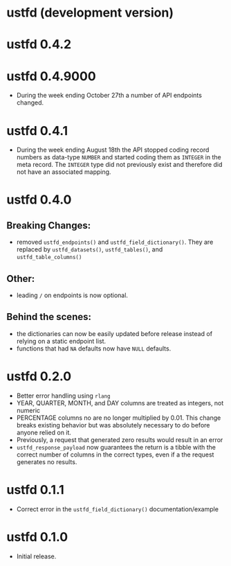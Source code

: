 # ustfd (development version)

# ustfd 0.4.2

# ustfd 0.4.9000

-   During the week ending October 27th a number of API endpoints changed.

# ustfd 0.4.1

-   During the week ending August 18th the API stopped coding record numbers as data-type `NUMBER` and started coding them as `INTEGER` in the meta record. The `INTEGER` type did not previously exist and therefore did not have an associated mapping.

# ustfd 0.4.0

## Breaking Changes:

-   removed `ustfd_endpoints()` and `ustfd_field_dictionary()`. They are replaced by `ustfd_datasets()`, `ustfd_tables()`, and `ustfd_table_columns()`

## Other:

-   leading `/` on endpoints is now optional.

## Behind the scenes:

-   the dictionaries can now be easily updated before release instead of relying on a static endpoint list.
-   functions that had `NA` defaults now have `NULL` defaults.

# ustfd 0.2.0

-   Better error handling using `rlang`
-   YEAR, QUARTER, MONTH, and DAY columns are treated as integers, not numeric
-   PERCENTAGE columns no are no longer multiplied by 0.01. This change breaks existing behavior but was absolutely necessary to do before anyone relied on it.
-   Previously, a request that generated zero results would result in an error
-   `ustfd_response_payload` now guarantees the return is a tibble with the correct number of columns in the correct types, even if a the request generates no results.

# ustfd 0.1.1

-   Correct error in the `ustfd_field_dictionary()` documentation/example

# ustfd 0.1.0

-   Initial release.
